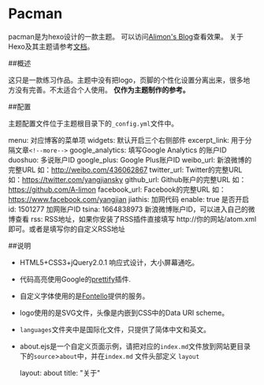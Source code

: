 # Pacman

pacman是为hexo设计的一款主题。
可以访问[Alimon's Blog](http://yangjian.me)查看效果。
关于Hexo及其主题请参考[文档](http://zespia.tw/hexo/)。

##概述

这只是一款练习作品。主题中没有把logo，页脚的个性化设置分离出来，很多地方没有完善。不太适合个人使用。
**仅作为主题制作的参考。**

##配置

主题配置文件位于主题根目录下的`_config.yml`文件中。

menu: 对应博客的菜单项
widgets: 默认开启三个右侧部件
excerpt_link: 用于分隔文章`<!--more-->`
google_analytics: 填写Google Analytics 的账户ID
duoshuo: 多说账户ID
google_plus: Google Plus账户ID
weibo_url: 新浪微博的完整URL 如：http://weibo.com/436062867
twitter_url: Twitter的完整URL 如：https://twitter.com/yangjiansky
github_url: Github账户的完整URL 如：https://github.com/A-limon
facebook_url: Facebook的完整URL 如：https://www.facebook.com/yangjian
jiathis: 加网代码
  enable: true 是否开启
  id: 1501277 加网账户ID
  tsina: 1664838973 新浪微博账户ID，可以进入自己的微博查看
rss: RSS地址，如果你安装了RSS插件直接填写 http://你的网站/atom.xml 即可。或者是填写你的自定义RSS地址

##说明
* HTML5+CSS3+jQuery2.0.1 响应式设计，大小屏幕通吃。
* 代码高亮使用Google的[prettify](https://code.google.com/p/google-code-prettify/)插件.
* 自定义字体使用的是[Fontello](http://fontello.com/)提供的服务。
* logo使用的是SVG文件，头像是内嵌到CSS中的Data URI scheme。
* `languages`文件夹中是国际化文件，只提供了简体中文和英文。
* about.ejs是一个自定义页面示例，请把对应的`index.md`文件放到网站更目录下的`source`>`about`中，并在`index.md` 文件头部定义 `layout`

	layout: about
	title: "关于"

